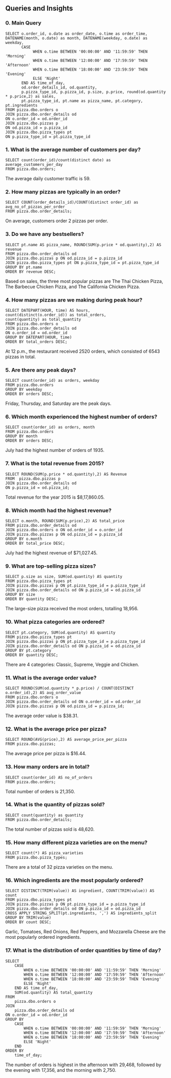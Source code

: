 ## Queries and Insights

### 0. Main Query
```
SELECT o.order_id, o.date as order_date, o.time as order_time, DATENAME(month, o.date) as month, DATENAME(weekday, o.date) as weekday,
       CASE
            WHEN o.time BETWEEN '00:00:00' AND '11:59:59' THEN 'Morning'
            WHEN o.time BETWEEN '12:00:00' AND '17:59:59' THEN 'Afternoon'
            WHEN o.time BETWEEN '18:00:00' AND '23:59:59' THEN 'Evening'
            ELSE 'Night'
       END AS time_of_day,
       od.order_details_id, od.quantity, 
       p.pizza_type_id, p.pizza_id, p.size, p.price, round(od.quantity * p.price,2) as sales,
       pt.pizza_type_id, pt.name as pizza_name, pt.category, pt.ingredients
FROM pizza.dbo.orders o
JOIN pizza.dbo.order_details od 
ON o.order_id = od.order_id
JOIN pizza.dbo.pizzas p 
ON od.pizza_id = p.pizza_id
JOIN pizza.dbo.pizza_types pt 
ON p.pizza_type_id = pt.pizza_type_id
```

### 1. What is the average number of customers per day?
```
SELECT count(order_id)/count(distinct date) as average_customers_per_day
FROM pizza.dbo.orders;
```
The average daily customer traffic is 59.

### 2. How many pizzas are typically in an order?
```
SELECT COUNT(order_details_id)/COUNT(distinct order_id) as avg_no_of_pizzas_per_order
FROM pizza.dbo.order_details;
```
On average, customers order 2 pizzas per order.

### 3. Do we have any bestsellers?
```
SELECT pt.name AS pizza_name, ROUND(SUM(p.price * od.quantity),2) AS revenue
FROM pizza.dbo.order_details od 
JOIN pizza.dbo.pizzas p ON od.pizza_id = p.pizza_id
JOIN pizza.dbo.pizza_types pt ON p.pizza_type_id = pt.pizza_type_id
GROUP BY pt.name
ORDER BY revenue DESC; 
```
Based on sales, the three most popular pizzas are The Thai Chicken Pizza, The Barbecue Chicken Pizza, and The California Chicken Pizza.

### 4. How many pizzas are we making during peak hour?
```
SELECT DATEPART(HOUR, time) AS hours, 
count(distinct(o.order_id)) as total_orders, 
count(quantity) as total_quantity 
FROM pizza.dbo.orders o 
JOIN pizza.dbo.order_details od 
ON o.order_id = od.order_id
GROUP BY DATEPART(HOUR, time) 
ORDER BY total_orders DESC;
```
At 12 p.m., the restaurant received 2520 orders, which consisted of 6543 pizzas in total.

### 5. Are there any peak days?
```
SELECT count(order_id) as orders, weekday
FROM pizza.dbo.orders
GROUP BY weekday 
ORDER BY orders DESC;
```
Friday, Thursday, and Saturday are the peak days.

### 6. Which month experienced the highest number of orders?
```
SELECT count(order_id) as orders, month
FROM pizza.dbo.orders
GROUP BY month 
ORDER BY orders DESC;
```
July had the highest number of orders of 1935.

### 7. What is the total revenue from 2015?
```
SELECT ROUND(SUM(p.price * od.quantity),2) AS Revenue
FROM  pizza.dbo.pizzas p
JOIN pizza.dbo.order_details od
ON p.pizza_id = od.pizza_id;
```
Total revenue for the year 2015 is $8,17,860.05.

### 8. Which month had the highest revenue?
```
SELECT o.month, ROUND(SUM(p.price),2) AS total_price
FROM pizza.dbo.order_details od
JOIN pizza.dbo.orders o ON od.order_id = o.order_id
JOIN pizza.dbo.pizzas p ON od.pizza_id = p.pizza_id
GROUP BY o.month
ORDER BY total_price DESC;
```
July had the highest revenue of $71,027.45.

### 9. What are top-selling pizza sizes?
```
SELECT p.size as size, SUM(od.quantity) AS quantity
FROM pizza.dbo.pizza_types pt
JOIN pizza.dbo.pizzas p ON pt.pizza_type_id = p.pizza_type_id
JOIN pizza.dbo.order_details od ON p.pizza_id = od.pizza_id
GROUP BY size
ORDER BY quantity DESC;
```
The large-size pizza received the most orders, totalling 18,956.

### 10. What pizza categories are ordered?
```
SELECT pt.category, SUM(od.quantity) AS quantity
FROM pizza.dbo.pizza_types pt
JOIN pizza.dbo.pizzas p ON pt.pizza_type_id = p.pizza_type_id
JOIN pizza.dbo.order_details od ON p.pizza_id = od.pizza_id
GROUP BY pt.category
ORDER BY quantity DESC;
```
There are 4 categories: Classic, Supreme, Veggie and Chicken.

### 11. What is the average order value?
```
SELECT ROUND(SUM(od.quantity * p.price) / COUNT(DISTINCT o.order_id),2) AS avg_order_value
FROM pizza.dbo.orders o
JOIN pizza.dbo.order_details od ON o.order_id = od.order_id
JOIN pizza.dbo.pizzas p ON od.pizza_id = p.pizza_id;
```
The average order value is $38.31.

### 12. What is the average price per pizza?
```
SELECT ROUND(AVG(price),2) AS average_price_per_pizza
FROM pizza.dbo.pizzas;
```
The average price per pizza is $16.44.

### 13. How many orders are in total?
```
SELECT count(order_id) AS no_of_orders
FROM pizza.dbo.orders;
```
Total number of orders is 21,350.

### 14. What is the quantity of pizzas sold?
```
SELECT count(quantity) as quantity
FROM pizza.dbo.order_details;
```
The total number of pizzas sold is 48,620.

### 15. How many different pizza varieties are on the menu?
```
SELECT count(*) AS pizza_varieties 
FROM pizza.dbo.pizza_types;
```
There are a total of 32 pizza varieties on the menu.

### 16. Which ingredients are the most popularly ordered?
```
SELECT DISTINCT(TRIM(value)) AS ingredient, COUNT(TRIM(value)) AS count
FROM pizza.dbo.pizza_types pt
JOIN pizza.dbo.pizzas p ON pt.pizza_type_id = p.pizza_type_id
JOIN pizza.dbo.order_details od ON p.pizza_id = od.pizza_id
CROSS APPLY STRING_SPLIT(pt.ingredients, ',') AS ingredients_split
GROUP BY TRIM(value)
ORDER BY count DESC;
```
Garlic, Tomatoes, Red Onions, Red Peppers, and Mozzarella Cheese are the most popularly ordered ingredients.

### 17. What is the distribution of order quantities by time of day?
```
SELECT
    CASE
        WHEN o.time BETWEEN '00:00:00' AND '11:59:59' THEN 'Morning'
        WHEN o.time BETWEEN '12:00:00' AND '17:59:59' THEN 'Afternoon'
        WHEN o.time BETWEEN '18:00:00' AND '23:59:59' THEN 'Evening'
   	    ELSE 'Night'
    END AS time_of_day,
    SUM(od.quantity) AS total_quantity
FROM
    pizza.dbo.orders o
JOIN
    pizza.dbo.order_details od
ON o.order_id = od.order_id
GROUP BY
    CASE
        WHEN o.time BETWEEN '00:00:00' AND '11:59:59' THEN 'Morning'
        WHEN o.time BETWEEN '12:00:00' AND '17:59:59' THEN 'Afternoon'
        WHEN o.time BETWEEN '18:00:00' AND '23:59:59' THEN 'Evening'
   	    ELSE 'Night'
    END
ORDER BY
    time_of_day;
```
The number of orders is highest in the afternoon with 29,468, followed by the evening with 17,356, and the morning with 2,750.
